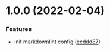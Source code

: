 # 1.0.0 (2022-02-04)


### Features

* init markdownlint config ([ecddd87](https://github.com/releaseband/markdownlint-config/commit/ecddd87b4231f9024c9e88eefac473d403d17321))
